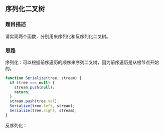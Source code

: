 ## 序列化二叉树

### 题目描述

请实现两个函数，分别用来序列化和反序列化二叉树。

### 思路

序列化：可以根据前序遍历的顺序来序列二叉树，因为前序遍历是从根节点开始的。
```javascript
function Serialize(tree, stream) {
  if (tree === null) {
    stream.push(null);
    return;
  }
  stream.push(tree.val);
  Serialize(tree.left, stream);
  Serialize(tree.right, stream);
}
```
反序列化：
